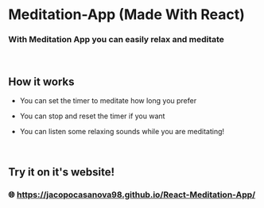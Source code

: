 # Meditation-App (Made With React)

### With Meditation App you can easily relax and meditate

&nbsp;

## How it works


* You can set the timer to meditate how long you prefer


* You can stop and reset the timer if you want


* You can listen some relaxing sounds while you are meditating!

&nbsp;

## Try it on it's website!
### 🌐 https://jacopocasanova98.github.io/React-Meditation-App/

